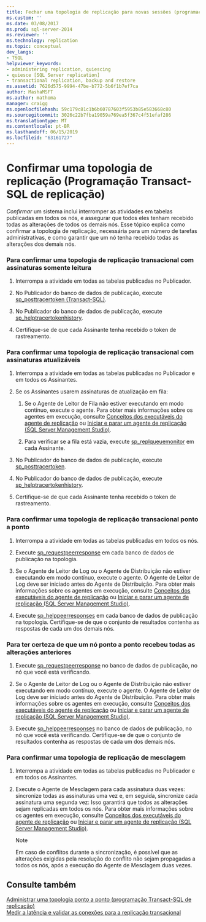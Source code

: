 ```yaml
---
title: Fechar uma topologia de replicação para novas sessões (programação Transact-SQL de replicação) | Microsoft Docs
ms.custom: ''
ms.date: 03/08/2017
ms.prod: sql-server-2014
ms.reviewer: ''
ms.technology: replication
ms.topic: conceptual
dev_langs:
- TSQL
helpviewer_keywords:
- administering replication, quiescing
- quiesce [SQL Server replication]
- transactional replication, backup and restore
ms.assetid: 7626d575-9994-47be-b772-5b6f1b7ef7ca
author: MashaMSFT
ms.author: mathoma
manager: craigg
ms.openlocfilehash: 59c179c81c1b6b60787603f5953b85e583668c80
ms.sourcegitcommit: 3026c22b7fba19059a769ea5f367c4f51efaf286
ms.translationtype: MT
ms.contentlocale: pt-BR
ms.lasthandoff: 06/15/2019
ms.locfileid: "63161727"
---
```

# <a name="quiesce-a-replication-topology-replication-transact-sql-programming"></a>Confirmar uma topologia de replicação (Programação Transact-SQL de replicação)
  *Confirmar* um sistema inclui interromper as atividades em tabelas publicadas em todos os nós, e assegurar que todos eles tenham recebido todas as alterações de todos os demais nós. Esse tópico explica como confirmar a topologia de replicação, necessária para um número de tarefas administrativas, e como garantir que um nó tenha recebido todas as alterações dos demais nós.  
  
### <a name="to-quiesce-a-transactional-replication-topology-with-read-only-subscriptions"></a>Para confirmar uma topologia de replicação transacional com assinaturas somente leitura  
  
1.  Interrompa a atividade em todas as tabelas publicadas no Publicador.  
  
2.  No Publicador do banco de dados de publicação, execute [sp_posttracertoken &#40;Transact-SQL&#41;](/sql/relational-databases/system-stored-procedures/sp-posttracertoken-transact-sql).  
  
3.  No Publicador do banco de dados de publicação, execute [sp_helptracertokenhistory](/sql/relational-databases/system-stored-procedures/sp-helptracertokenhistory-transact-sql).  
  
4.  Certifique-se de que cada Assinante tenha recebido o token de rastreamento.  
  
### <a name="to-quiesce-a-transactional-replication-topology-with-updatable-subscriptions"></a>Para confirmar uma topologia de replicação transacional com assinaturas atualizáveis  
  
1.  Interrompa a atividade em todas as tabelas publicadas no Publicador e em todos os Assinantes.  
  
2.  Se os Assinantes usarem assinaturas de atualização em fila:  
  
    1.  Se o Agente de Leitor de Fila não estiver executando em modo contínuo, execute o agente. Para obter mais informações sobre os agentes em execução, consulte [Conceitos dos executáveis do agente de replicação](../concepts/replication-agent-executables-concepts.md) ou [Iniciar e parar um agente de replicação &#40;SQL Server Management Studio&#41;](../agents/start-and-stop-a-replication-agent-sql-server-management-studio.md).  
  
    2.  Para verificar se a fila está vazia, execute [sp_replqueuemonitor](/sql/relational-databases/system-stored-procedures/sp-replqueuemonitor-transact-sql) em cada Assinante.  
  
3.  No Publicador do banco de dados de publicação, execute [sp_posttracertoken](/sql/relational-databases/system-stored-procedures/sp-posttracertoken-transact-sql).  
  
4.  No Publicador do banco de dados de publicação, execute [sp_helptracertokenhistory](/sql/relational-databases/system-stored-procedures/sp-helptracertokenhistory-transact-sql).  
  
5.  Certifique-se de que cada Assinante tenha recebido o token de rastreamento.  
  
### <a name="to-quiesce-a-peer-to-peer-transactional-replication-topology"></a>Para confirmar uma topologia de replicação transacional ponto a ponto  
  
1.  Interrompa a atividade em todas as tabelas publicadas em todos os nós.  
  
2.  Execute [sp_requestpeerresponse](/sql/relational-databases/system-stored-procedures/sp-requestpeerresponse-transact-sql) em cada banco de dados de publicação na topologia.  
  
3.  Se o Agente de Leitor de Log ou o Agente de Distribuição não estiver executando em modo contínuo, execute o agente. O Agente de Leitor de Log deve ser iniciado antes do Agente de Distribuição. Para obter mais informações sobre os agentes em execução, consulte [Conceitos dos executáveis do agente de replicação](../concepts/replication-agent-executables-concepts.md) ou [Iniciar e parar um agente de replicação &#40;SQL Server Management Studio&#41;](../agents/start-and-stop-a-replication-agent-sql-server-management-studio.md).  
  
4.  Execute [sp_helppeerresponses](/sql/relational-databases/system-stored-procedures/sp-helppeerresponses-transact-sql) em cada banco de dados de publicação na topologia. Certifique-se de que o conjunto de resultados contenha as respostas de cada um dos demais nós.  
  
### <a name="to-ensure-a-peer-to-peer-node-has-received-all-prior-changes"></a>Para ter certeza de que um nó ponto a ponto recebeu todas as alterações anteriores  
  
1.  Execute [sp_requestpeerresponse](/sql/relational-databases/system-stored-procedures/sp-requestpeerresponse-transact-sql) no banco de dados de publicação, no nó que você está verificando.  
  
2.  Se o Agente de Leitor de Log ou o Agente de Distribuição não estiver executando em modo contínuo, execute o agente. O Agente de Leitor de Log deve ser iniciado antes do Agente de Distribuição. Para obter mais informações sobre os agentes em execução, consulte [Conceitos dos executáveis do agente de replicação](../concepts/replication-agent-executables-concepts.md) ou [Iniciar e parar um agente de replicação &#40;SQL Server Management Studio&#41;](../agents/start-and-stop-a-replication-agent-sql-server-management-studio.md).  
  
3.  Execute [sp_helppeerresponses](/sql/relational-databases/system-stored-procedures/sp-helppeerresponses-transact-sql) no banco de dados de publicação, no nó que você está verificando. Certifique-se de que o conjunto de resultados contenha as respostas de cada um dos demais nós.  
  
### <a name="to-quiesce-a-merge-replication-topology"></a>Para confirmar uma topologia de replicação de mesclagem  
  
1.  Interrompa a atividade em todas as tabelas publicadas no Publicador e em todos os Assinantes.  
  
2.  Execute o Agente de Mesclagem para cada assinatura duas vezes: sincronize todas as assinaturas uma vez e, em seguida, sincronize cada assinatura uma segunda vez: Isso garantirá que todos as alterações sejam replicadas em todos os nós. Para obter mais informações sobre os agentes em execução, consulte [Conceitos dos executáveis do agente de replicação](../concepts/replication-agent-executables-concepts.md) ou [Iniciar e parar um agente de replicação &#40;SQL Server Management Studio&#41;](../agents/start-and-stop-a-replication-agent-sql-server-management-studio.md).  
  
    > [!NOTE]  
    >  Em caso de conflitos durante a sincronização, é possível que as alterações exigidas pela resolução do conflito não sejam propagadas a todos os nós, após a execução do Agente de Mesclagem duas vezes.  
  
## <a name="see-also"></a>Consulte também  
 [Administrar uma topologia ponto a ponto &#40;programação Transact-SQL de replicação&#41;](administer-a-peer-to-peer-topology-replication-transact-sql-programming.md)   
 [Medir a latência e validar as conexões para a replicação transacional](../monitor/measure-latency-and-validate-connections-for-transactional-replication.md)  
  
  
